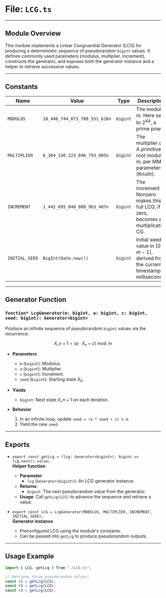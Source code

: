 # **File: `LCG.ts`**

---

## Module Overview

This module implements a Linear Congruential Generator (LCG) for producing a deterministic sequence of pseudorandom `bigint` values. It defines commonly used parameters (modulus, multiplier, increment), constructs the generator, and exposes both the generator instance and a helper to retrieve successive values.

---

## Constants

| Name           | Value                         | Type     | Description                                                                             |
| -------------- | ----------------------------- | -------- | --------------------------------------------------------------------------------------- |
| `MODULUS`      | `18_446_744_073_709_551_616n` | `bigint` | The modulus $m$. Here set to $2^{64}$, a prime power.                                   |
| `MULTIPLIER`   | `6_364_136_223_846_793_005n`  | `bigint` | The multiplier $a$. A primitive root modulo m, per MMIX parameters (Knuth).             |
| `INCREMENT`    | `1_442_695_040_888_963_407n`  | `bigint` | The increment $c$. Nonzero makes this a full LCG; if zero, becomes a multiplicative CG. |
| `INITIAL_SEED` | `BigInt(Date.now())`          | `bigint` | Initial seed value in $[0, m-1]$, derived from the current timestamp in milliseconds.   |

---

## Generator Function

### `function* LcgGenerator(m: bigint, a: bigint, c: bigint, seed: bigint): Generator<bigint>`

Produce an infinite sequence of pseudorandom `bigint` values via the recurrence:

$$
X\_{n+1} = (a \cdot X_n + c) \bmod m
$$

- **Parameters**

  - `m` (`bigint`): Modulus.
  - `a` (`bigint`): Multiplier.
  - `c` (`bigint`): Increment.
  - `seed` (`bigint`): Starting state $X_0$.

- **Yields**

  - `bigint`: Next state $X\_{n+1}$ on each iteration.

- **Behavior**
  1. In an infinite loop, update `seed = (a * seed + c) % m`.
  2. Yield the new `seed`.

---

## Exports

- `export const getLcg = (lcg: Generator<bigint>): bigint => lcg.next().value;`  
  **Helper function**

  - **Parameter**:
    - `lcg` (`Generator<bigint>`): An LCG generator instance.
  - **Returns**:
    - `bigint`: The next pseudorandom value from the generator.
  - **Usage**: Call `getLcg(LCG)` to advance the sequence and retrieve a value.

- `export const LCG = LcgGenerator(MODULUS, MULTIPLIER, INCREMENT, INITIAL_SEED);`  
  **Generator instance**
  - Preconfigured LCG using the module's constants.
  - Can be passed into `getLcg` to produce pseudorandom outputs.

---

## Usage Example

```ts
import { LCG, getLcg } from "./LCG.ts";

// Retrieve three pseudorandom values:
const r1 = getLcg(LCG);
const r2 = getLcg(LCG);
const r3 = getLcg(LCG);
```
